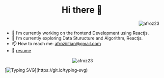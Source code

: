 <div>
     <h1 align="center">Hi there 👋</h1>
     <p align="right"> <img src="https://komarev.com/ghpvc/?username=afroz23&label=Profile%20views&color=0e75b6&style=flat" alt="afroz23" /> </p>
</div>
     

- 🔭 I’m currently working on the frontend Development using Reactjs.
- 🌱 I’m currently exploring Data Sturucture and Algorithm, Reactjs.
- 📫 How to reach me: afroziiitian@gmail.com
- :bookmark_tabs: [resume](https://drive.google.com/file/d/1z-wjgOCZORI6fIPOa7aBESVSohO_UC0M/view)

<p align="center">&nbsp;<img align="center" src="https://github-readme-stats.vercel.app/api?username=afroz23&show_icons=true&locale=en" alt="afroz23" /></p>
<!--<p align="center"><img align="center" src="https://github-readme-streak-stats.herokuapp.com/?user=afroz23&" alt="afroz23" /></p>-->

[![Typing SVG](https://readme-typing-svg.herokuapp.com?color=FF69B4&center=true&vCenter=true&lines=Thanks+for+Visiting!)](https://git.io/typing-svg)
